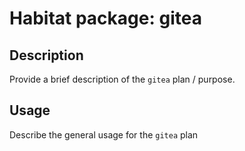 # Habitat package: gitea

## Description

Provide a brief description of the `gitea` plan / purpose.

## Usage

Describe the general usage for the `gitea` plan
